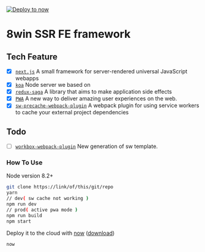 [![Deploy to now](https://deploy.now.sh/static/button.svg)](https://deploy.now.sh/?repo=https://github.com/zeit/next.js/tree/master/examples/with-kea)

# 8win SSR FE framework

## Tech Feature

- [x] [`next.js`](https://zeit.co/blog/next4)  A small framework for server-rendered universal JavaScript webapps
- [x] [`koa`](http://koajs.com/) Node server we based on
- [x] [`redux-saga`](https://redux-saga.js.org/) A library that aims to make application side effects
- [x] [`PWA`](https://developers.google.com/web/progressive-web-apps/) A new way to deliver amazing user experiences on the web.
- [x] [`sw-precache-webpack-plugin`](https://github.com/goldhand/sw-precache-webpack-plugin) A webpack plugin for using service workers to cache your external project dependencies

## Todo
- [ ] [`workbox-webpack-plugin`](https://developers.google.com/web/tools/workbox/) New generation of sw template.



### How To Use

Node version 8.2+

``` bash
git clone https://link/of/this/git/repo
yarn
// dev( sw cache not working )
npm run dev
// prod( active pwa mode )
npm run build
npm start
```

Deploy it to the cloud with [now](https://zeit.co/now) ([download](https://zeit.co/download))

```bash
now
```

